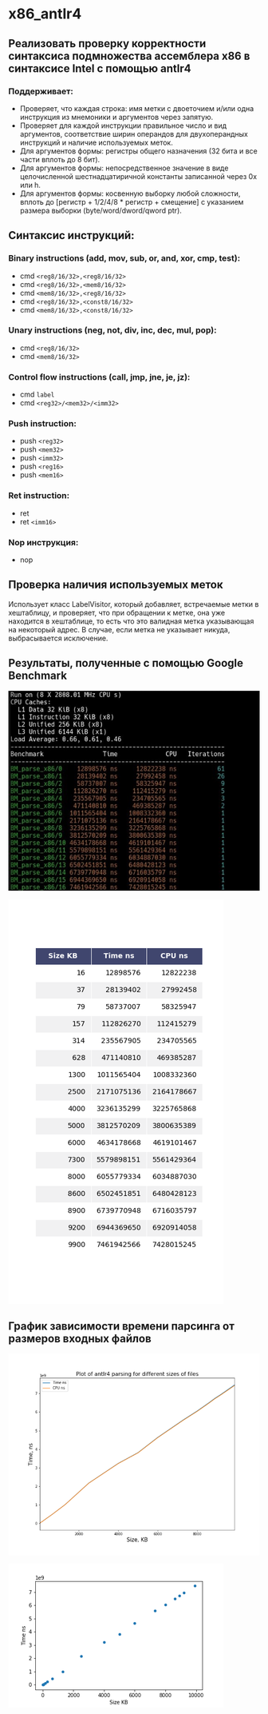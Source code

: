 # x86_antlr4

## Реализовать проверку корректности синтаксиса подмножества ассемблера x86 в синтаксисе Intel с помощью antlr4

### Поддерживает: 

* Проверяет, что каждая строка: имя метки с двоеточием и/или одна инструкция из мнемоники и аргументов через запятую.
* Проверяет для каждой инструкции правильное число и вид аргументов, соответствие ширин операндов для двухоперандных инструкций и наличие используемых меток.
* Для аргументов формы: регистры общего назначения (32 бита и все части вплоть до 8 бит).
* Для аргументов формы: непосредственное значение в виде целочисленной шестнадцатиричной константы записанной через 0x или h.
* Для аргументов формы: косвенную выборку любой сложности, вплоть до [регистр + 1/2/4/8 * регистр + смещение] с указанием размера выборки (byte/word/dword/qword ptr).

## Синтаксис инструкций:

### Binary instructions (add, mov, sub, or, and, xor, cmp, test):

* cmd `<reg8/16/32>,<reg8/16/32>`
* cmd `<reg8/16/32>,<mem8/16/32>`
* cmd `<mem8/16/32>,<reg8/16/32>`
* cmd `<reg8/16/32>,<const8/16/32>`
* cmd `<mem8/16/32>,<const8/16/32>`

### Unary instructions (neg, not, div, inc, dec, mul, pop):

* cmd `<reg8/16/32>`
* cmd `<mem8/16/32>`

### Control flow instructions (call, jmp, jne, je, jz):

* cmd `label`
* cmd `<reg32>/<mem32>/<imm32>`
  
### Push instruction:

* push `<reg32>`
* push `<mem32>`
* push `<imm32>`
* push `<reg16>`
* push `<mem16>`

### Ret instruction:

* ret
* ret `<imm16>`

### Nop инструкция:

* nop

## Проверка наличия используемых меток

Использует класс LabelVisitor, который добавляет, встречаемые метки в хештаблицу, и проверяет, что при обращении к метке, она уже находится в хештаблице, то есть что это валидная метка указывающая на некоторый адрес. В случае, если метка не указывает никуда, выбрасывается исключение. 

## Результаты, полученные с помощью Google Benchmark

 ![](images/GoogleBenchmarkAntlr4.jpg)
  
 ![](images/table_mpl.png)
 
 
## График зависимости времени парсинга от размеров входных файлов

![](images/antlr_graph.png)

![](images/antlr_graphdot.png)




